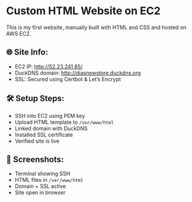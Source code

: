 # Custom HTML Website on EC2

This is my first website, manually built with HTML and CSS and hosted on AWS EC2.

## 🌐 Site Info:
- EC2 IP: http://52.23.241.85/
- DuckDNS domain: http://diasnewstore.duckdns.org
- SSL: Secured using Certbot & Let’s Encrypt

## 🛠 Setup Steps:
- SSH into EC2 using PEM key
- Upload HTML template to `/var/www/html`
- Linked domain with DuckDNS
- Installed SSL certificate
- Verified site is live

## 📸 Screenshots:
- Terminal showing SSH
- HTML files in `/var/www/html`
- Domain + SSL active
- Site open in browser
